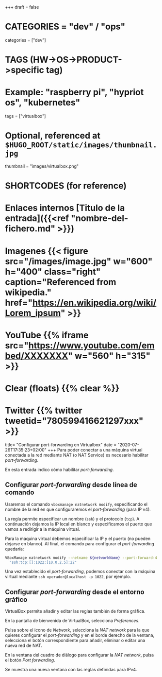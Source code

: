 +++
draft = false

# CATEGORIES = "dev" / "ops"
categories = ["dev"]
# TAGS (HW->OS->PRODUCT->specific tag)
# Example: "raspberry pi", "hypriot os", "kubernetes"

tags = ["virtualbox"]

# Optional, referenced at `$HUGO_ROOT/static/images/thumbnail.jpg`
thumbnail = "images/virtualbox.png"

# SHORTCODES (for reference)

# Enlaces internos [Titulo de la entrada]({{<ref "nombre-del-fichero.md" >}})

# Imagenes {{< figure src="/images/image.jpg" w="600" h="400" class="right" caption="Referenced from wikipedia." href="https://en.wikipedia.org/wiki/Lorem_ipsum" >}}
# YouTube {{% iframe src="https://www.youtube.com/embed/XXXXXXX" w="560" h="315" >}}
# Clear (floats) {{% clear %}}
# Twitter {{% twitter tweetid="780599416621297xxx" >}}

title=  "Configurar port-forwarding en Virtualbox"
date = "2020-07-26T17:35:23+02:00"
+++
Para poder conectar a una máquina virtual conectada a la red mediante NAT (o NAT Service) es necesario habilitar *port-forwarding*.

En esta entrada indico cómo habilitar *port-forwarding*.

<!--more-->
## Configurar *port-forwarding* desde línea de comando

Usaremos el comando `vboxmanage natnetwork modify`, especificando el nombre de la red en que configuraremos el *port-forwarding* (para IP v4).

La regla permite especificar un nombre (`ssh`) y el protocolo (`tcp`). A continuación dejamos la IP local en blanco y especificamos el puerto que vamos a redirigir a la máquina virtual.

Para la máquina virtual debemos especificar la IP y el puerto (no pueden dejarse en blanco). Al final, el comando para configurar el *port-forwarding* quedaría:

```bash
VBoxManage natnetwork modify --netname ${networkName} --port-forward-4 \
  "ssh:tcp:[]:1022:[10.0.2.5]:22"
```

Una vez establecido el *port-forwarding*, podemos conectar con la máquina virtual mediante `ssh operador@localhost -p 1022`, por ejemplo.

## Configurar *port-forwarding* desde el entorno gráfico

VirtualBox permite añadir y editar las reglas también de forma gráfica.

En la pantalla de bienvenida de VirtualBox, selecciona *Preferences*.

Pulsa sobre el icono de *Network*, selecciona la *NAT network* para la que quieres configurar el *port-forwarding* y en el borde derecho de la ventana, selecciona el botón correspondiente para añadir, eliminar o editar una nueva red de NAT.

En la ventana del cuadro de diálogo para configurar la *NAT network*, pulsa el botón *Port forwarding*.

Se muestra una nueva ventana con las reglas definidas para IPv4.
